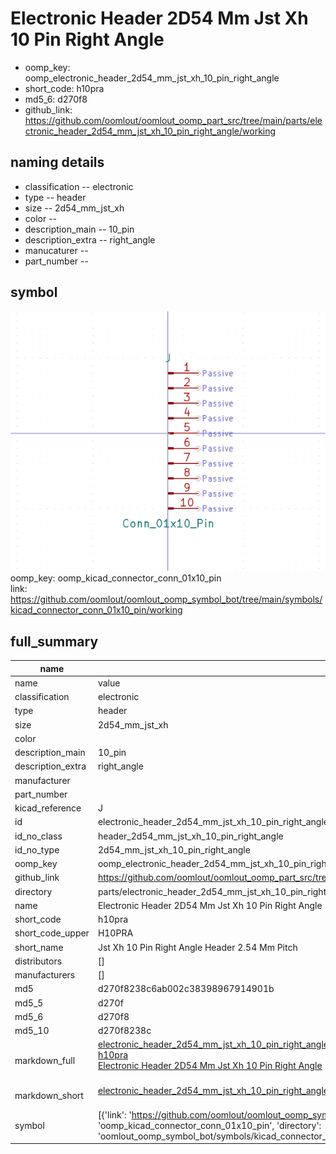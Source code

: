 # Electronic Header 2D54 Mm Jst Xh 10 Pin Right Angle

  
* oomp_key: oomp_electronic_header_2d54_mm_jst_xh_10_pin_right_angle 
* short_code: h10pra
* md5_6: d270f8  
* github_link: https://github.com/oomlout/oomlout_oomp_part_src/tree/main/parts/electronic_header_2d54_mm_jst_xh_10_pin_right_angle/working  
## naming details
* classification -- electronic
* type -- header
* size -- 2d54_mm_jst_xh
* color -- 
* description_main -- 10_pin
* description_extra -- right_angle
* manucaturer -- 
* part_number -- 



## symbol

![](symbol/0/working/working_600.png)  
oomp_key: oomp_kicad_connector_conn_01x10_pin  
link: https://github.com/oomlout/oomlout_oomp_symbol_bot/tree/main/symbols/kicad_connector_conn_01x10_pin/working  


## full_summary
| name | value | 
| --- | --- | 
| name | value | 
| classification | electronic | 
| type | header | 
| size | 2d54_mm_jst_xh | 
| color |  | 
| description_main | 10_pin | 
| description_extra | right_angle | 
| manufacturer |  | 
| part_number |  | 
| kicad_reference | J | 
| id | electronic_header_2d54_mm_jst_xh_10_pin_right_angle | 
| id_no_class | header_2d54_mm_jst_xh_10_pin_right_angle | 
| id_no_type | 2d54_mm_jst_xh_10_pin_right_angle | 
| oomp_key | oomp_electronic_header_2d54_mm_jst_xh_10_pin_right_angle | 
| github_link | https://github.com/oomlout/oomlout_oomp_part_src/tree/main/parts/electronic_header_2d54_mm_jst_xh_10_pin_right_angle/working | 
| directory | parts/electronic_header_2d54_mm_jst_xh_10_pin_right_angle | 
| name | Electronic Header 2D54 Mm Jst Xh 10 Pin Right Angle | 
| short_code | h10pra | 
| short_code_upper | H10PRA | 
| short_name | Jst Xh 10 Pin Right Angle Header 2.54 Mm Pitch | 
| distributors | [] | 
| manufacturers | [] | 
| md5 | d270f8238c6ab002c38398967914901b | 
| md5_5 | d270f | 
| md5_6 | d270f8 | 
| md5_10 | d270f8238c | 
| markdown_full | [electronic_header_2d54_mm_jst_xh_10_pin_right_angle](https://github.com/oomlout/oomlout_oomp_part_src/tree/main/parts/electronic_header_2d54_mm_jst_xh_10_pin_right_angle/working)<br>[h10pra](https://github.com/oomlout/oomlout_oomp_part_src/tree/main/parts/electronic_header_2d54_mm_jst_xh_10_pin_right_angle/working)<br>[Electronic Header 2D54 Mm Jst Xh 10 Pin Right Angle](https://github.com/oomlout/oomlout_oomp_part_src/tree/main/parts/electronic_header_2d54_mm_jst_xh_10_pin_right_angle/working)<br><br> | 
| markdown_short | [electronic_header_2d54_mm_jst_xh_10_pin_right_angle](https://github.com/oomlout/oomlout_oomp_part_src/tree/main/parts/electronic_header_2d54_mm_jst_xh_10_pin_right_angle/working)<br><br> | 
| symbol | [{'link': 'https://github.com/oomlout/oomlout_oomp_symbol_bot/tree/main/symbols/kicad_connector_conn_01x10_pin', 'oomp_key': 'oomp_kicad_connector_conn_01x10_pin', 'directory': 'oomlout_oomp_symbol_bot/symbols/kicad_connector_conn_01x10_pin//working/working.kicad_sym'}] | 
